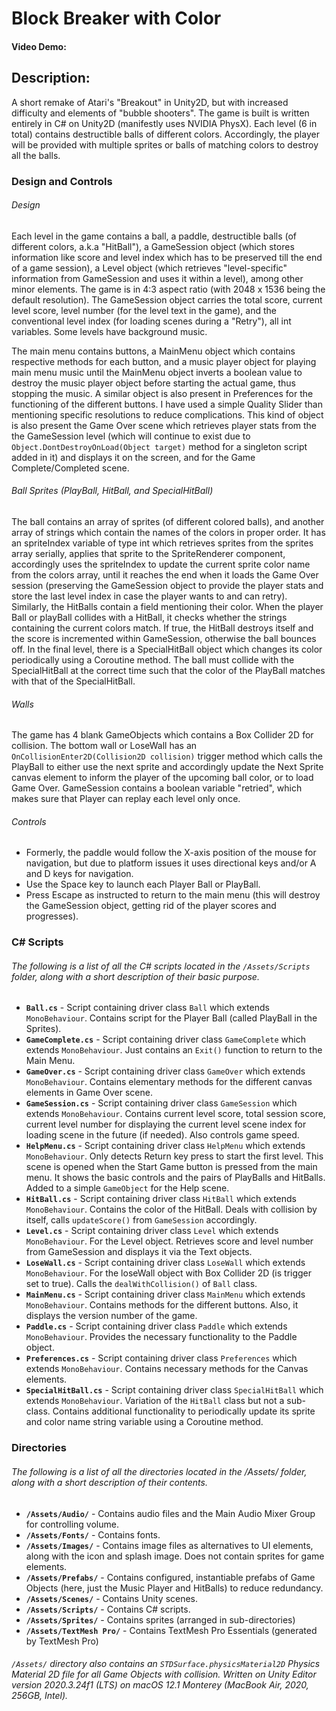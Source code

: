 # Block Breaker with Color
#### Video Demo:  <URL HERE>
## Description:
A short remake of Atari's "Breakout" in Unity2D, but with increased difficulty and elements of "bubble shooters". The game is built is written entirely in C# on      Unity2D (manifestly uses NVIDIA PhysX). Each level (6 in total) contains destructible balls of different colors. Accordingly, the player will be provided with multiple sprites or balls of matching colors to destroy all the balls.

### Design and Controls
  
###### Design
Each level in the game contains a ball, a paddle, destructible balls (of different colors, a.k.a "HitBall"), a GameSession object (which stores information like score and level index which has to be preserved till the end of a game session), a Level object (which retrieves "level-specific" information from GameSession and uses it within a level), among other minor elements. The game is in 4:3 aspect ratio (with 2048 x 1536 being the default resolution). The GameSession object carries the total score, current level score, level number (for the level text in the game), and the conventional level index (for loading scenes during a "Retry"), all int variables. Some levels have background music.
  
The main menu contains buttons, a MainMenu object which contains respective methods for each button, and a music player object for playing main menu music until the MainMenu object inverts a boolean value to destroy the music player object before starting the actual game, thus stopping the music. A similar object is also present in Preferences for the functioning of the different buttons. I have used a simple Quality Slider than mentioning specific resolutions to reduce complications. This kind of object is also present the Game Over scene which retrieves player stats from the the GameSession level (which will continue to exist due to ```Object.DontDestroyOnLoad(Object target)``` method for a singleton script added in it) and displays it on the screen, and for the Game Complete/Completed scene.

###### Ball Sprites (PlayBall, HitBall, and SpecialHitBall)
The ball contains an array of sprites (of different colored balls), and another array of strings which contain the names of the colors in proper order. It has an spriteIndex variable of type int which retrieves sprites from the sprites array serially, applies that sprite to the SpriteRenderer component, accordingly uses the spriteIndex to update the current sprite color name from the colors array, until it reaches the end when it loads the Game Over session (preserving the GameSession object to provide the player stats and store the last level index in case the player wants to and can retry). Similarly, the HitBalls contain a field mentioning their color. When the player Ball or playBall collides with a HitBall, it checks whether the strings containing the current colors match. If true, the HitBall destroys itself and the score is incremented within GameSession, otherwise the ball bounces off. In the final level, there is a SpecialHitBall object which changes its color periodically using a Coroutine method. The ball must collide with the SpecialHitBall at the correct time such that the color of the PlayBall matches with that of the SpecialHitBall.
  
###### Walls
The game has 4 blank GameObjects which contains a Box Collider 2D for collision. The bottom wall or LoseWall has an ```OnCollisionEnter2D(Collision2D collision)``` trigger method which calls the PlayBall to either use the next sprite and accordingly update the Next Sprite canvas element to inform the player of the upcoming ball color, or to load Game Over. GameSession contains a boolean variable "retried", which makes sure that Player can replay each level only once.

###### Controls
- Formerly, the paddle would follow the X-axis position of the mouse for navigation, but due to platform issues it uses directional keys and/or A and D keys for navigation.
- Use the Space key to launch each Player Ball or PlayBall.
- Press Escape as instructed to return to the main menu (this will destroy the GameSession object, getting rid of the player scores and progresses).

### C# Scripts
###### The following is a list of all the C# scripts located in the ```/Assets/Scripts``` folder, along with a short description of their basic purpose.
- **```Ball.cs```** - Script containing driver class ```Ball``` which extends ```MonoBehaviour```. Contains script for the Player Ball (called PlayBall in the Sprites).
- **```GameComplete.cs```** - Script containing driver class ```GameComplete``` which extends ```MonoBehaviour```. Just contains an ```Exit()``` function to return to the Main Menu.
- **```GameOver.cs```** - Script containing driver class ```GameOver``` which extends ```MonoBehaviour```. Contains elementary methods for the different canvas elements in Game Over scene.
- **```GameSession.cs```** - Script containing driver class ```GameSession``` which extends ```MonoBehaviour```. Contains current level score, total session score, current level number for displaying the current level scene index for loading scene in the future (if needed). Also controls game speed.
- **```HelpMenu.cs```** - Script containing driver class ```HelpMenu``` which extends ```MonoBehaviour```. Only detects Return key press to start the first level. This scene is opened when the Start Game button is pressed from the main menu. It shows the basic controls and the pairs of PlayBalls and HitBalls. Added to a simple ```GameObject``` for the Help scene.
- **```HitBall.cs```** - Script containing driver class ```HitBall``` which extends ```MonoBehaviour```. Contains the color of the HitBall. Deals with collision by itself, calls ```updateScore()``` from ```GameSession``` accordingly.
- **```Level.cs```** - Script containing driver class ```Level``` which extends ```MonoBehaviour```. For the Level object. Retrieves score and level number from GameSession and displays it via the Text objects.
- **```LoseWall.cs```** - Script containing driver class ```LoseWall``` which extends ```MonoBehaviour```. For the loseWall object with Box Collider 2D (is trigger set to true). Calls the ```dealWithCollision()``` of ```Ball``` class.
- **```MainMenu.cs```** - Script containing driver class ```MainMenu``` which extends ```MonoBehaviour```. Contains methods for the different buttons. Also, it displays the version number of the game.
- **```Paddle.cs```** - Script containing driver class ```Paddle``` which extends ```MonoBehaviour```. Provides the necessary functionality to the Paddle object.
- **```Preferences.cs```** - Script containing driver class ```Preferences``` which extends ```MonoBehaviour```. Contains necessary methods for the Canvas elements.
- **```SpecialHitBall.cs```** - Script containing driver class ```SpecialHitBall``` which extends ```MonoBehaviour```. Variation of the ```HitBall``` class but not a sub-class. Contains additional functionality to periodically update its sprite and color name string variable using a Coroutine method.
  
### Directories
###### The following is a list of all the directories located in the /Assets/ folder, along with a short description of their contents.
- **```/Assets/Audio/```** - Contains audio files and the Main Audio Mixer Group for controlling volume.
- **```/Assets/Fonts/```** - Contains fonts.
- **```/Assets/Images/```** - Contains image files as alternatives to UI elements, along with the icon and splash image. Does not contain sprites for game elements.
- **```/Assets/Prefabs/```** - Contains configured, instantiable prefabs of Game Objects (here, just the Music Player and HitBalls) to reduce redundancy.
- **```/Assets/Scenes/```** - Contains Unity scenes.
- **```/Assets/Scripts/```** - Contains C# scripts.
- **```/Assets/Sprites/```** - Contains sprites (arranged in sub-directories)
- **```/Assets/TextMesh Pro/```** - Contains TextMesh Pro Essentials (generated by TextMesh Pro)
  
###### ```/Assets/``` directory also contains an ```STDSurface.physicsMaterial2D``` Physics Material 2D file for all Game Objects with collision. Written on Unity Editor version 2020.3.24f1 (LTS) on macOS 12.1 Monterey (MacBook Air, 2020, 256GB, Intel).
